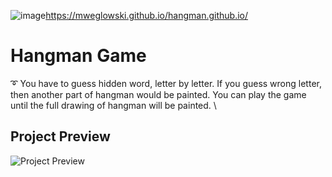 ![image](https://github.com/mweglowski/hangman/assets/74513262/d9185a32-e894-4795-b39a-d3038c0fd369)https://mweglowski.github.io/hangman.github.io/

# Hangman Game
➰ You have to guess hidden word, letter by letter. If you guess wrong letter, then another part of hangman would be painted. You can play the game until the full drawing of hangman will be painted. \

## Project Preview
![Project Preview](https://i.imgur.com/0aG4xua.png)
